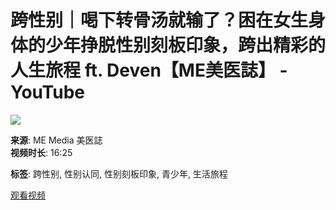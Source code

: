 # 跨性别｜喝下转骨汤就输了？困在女生身体的少年挣脱性别刻板印象，跨出精彩的人生旅程 ft. Deven【ME美医誌】 - YouTube

![](https://i.ytimg.com/an/LkaznusBKHfbXazCF_Iovw/featured_channel.jpg?v=65e05647)

**来源**: ME Media 美医誌  
**视频时长**: 16:25

**标签**: 跨性别, 性别认同, 性别刻板印象, 青少年, 生活旅程

[观看视频](https://www.youtube.com/watch?v=xxxxxx)